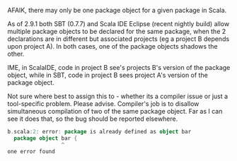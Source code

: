 AFAIK, there may only be one package object for a given package in Scala.

As of 2.9.1 both SBT (0.7.7) and Scala IDE Eclipse (recent nightly build) allow multiple package objects to be declared for the same package, when the 2 declarations are in different but associated projects (eg a project B depends upon project A). In both cases, one of the package objects shadows the other.

IME, in ScalaIDE, code in project B see's projects B's version of the package object, while in SBT, code in project B sees project A's version of the package object.

Not sure where best to assign this to - whether its a compiler issue or just a tool-specific problem. Please advise.
Compiler's job is to disallow simultaneous compilation of two of the same package object.  Far as I can see it does that, so the bug should be reported elsewhere.
```scala
b.scala:2: error: package is already defined as object bar
  package object bar {
                 ^
one error found
```
